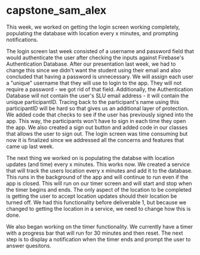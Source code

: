 # capstone_sam_alex

This week, we worked on getting the login screen working completely, populating the database with location every x minutes, and prompting notifications. 

The login screen last week consisted of a username and password field that would authenticate the user after checking the inputs against Firebase's Authentication Database. After our presentation last week, we had to change this since we didn't want the student using their email and also concluded that having a password is unnecessary. We will assign each user a "unique" username that they will use to login to the app. They will not require a password - we got rid of that field. Additionally, the Authentication Database will not contain the user's SLU email address - it will contain the unique participantID. Tracing back to the participant's name using this participantID will be hard so that gives us an additional layer of protection. We added code that checks to see if the user has previously signed into the app. This way, the participants won't have to sign in each time they open the app. We also created a sign out button and added code in our classes that allows the user to sign out. The login screen was time consuming but now it is finalized since we addressed all the concerns and features that came up last week.

The next thing we worked on is populating the databse with location updates (and time) every x minutes. This works now.  We created a service that will track the users location every x minutes and add it to the database.  This runs in the background of the app and will continue to run even if the app is closed.  This will run on our timer screen and will start and stop when the timer begins and ends. The only aspect of the location to be completed is getting the user to accept location updates should their location be turned off.  We had this functionality before deliverable 1, but because we changed to getting the location in a service, we need to change how this is done.

We also began working on the timer functionality.  We currently have a timer with a progress bar that will run for 30 minutes and then reset.  The next step is to display a notification when the timer ends and prompt the user to answer quesitons.
